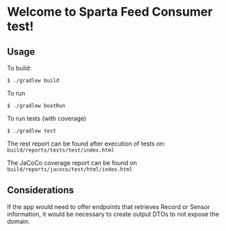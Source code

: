 # Welcome to Sparta Feed Consumer test!

## Usage

To build:

```
$ ./gradlew build
```

To run

```
$ ./gradlew bootRun
```

To run tests (with coverage)

```
$ ./gradlew test
```

The rest report can be found after execution of tests on:
`build/reports/tests/test/index.html`

The JaCoCo coverage report can be found on
`build/reports/jacoco/test/html/index.html`

## Considerations
If the app would need to offer endpoints that retrieves Record or Sensor information, it would be necessary to create output DTOs to not expose the domain.
